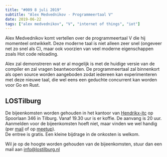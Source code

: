 ```yaml
---
title: "#009 8 juli 2019"
subtitle: "Alex Medvednikov - Programmeertaal V"
date: 2019-06-22
tags: ["alex medvednikov", "V", "internet of things", "iot"]
---
```


Alex Medvednikov komt vertellen over de programmeertaal V die hij momenteel ontwikkelt. 
Deze moderne taal is niet alleen zeer snel (ongeveer net zo snel als C), 
maar ook voorzien van veel moderne eigenschappen zoals Hot code reloading. 




<!--more-->


Alex zal demonstreren wat er al mogelijk is met de huidige versie van de compiler 
en zal vragen beantwoorden. De programmeertaal zal binnenkort als open source worden 
aangeboden zodat iedereen kan experimenteren met deze nieuwe taal, 
die wel eens een geduchte concurrent kan worden voor Go en Rust. 



## LOSTilburg
De bijeenkomsten worden gehouden in het kantoor van [Hendrikx-itc](https://www.hendrikx-itc.nl/) op Spoorlaan 346 in Tilburg. 
Vanaf 19.30 uur is er koffie. De aanvang is 20 uur.  
Aanmelden voor de bijeenkomsten hoeft niet, maar vinden we wel handig (per <a href="mailto:info@lostilburg.nl">mail</a> of op [meetup](https://www.meetup.com/nl-NL/Linux-Open-Source-Tilburg)).  
De entree is gratis. Een kleine bijdrage in de onkosten is welkom.  

Wil je op de hoogte worden gehouden van de bijeenkomsten, stuur dan een mail aan info@lostilburg.nl 




